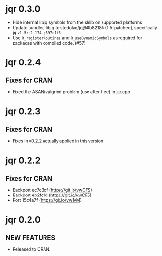 jqr 0.3.0
=========

* Hide internal libjq symbols from the shlib on supported platforms
* Update bundled libjq to stedolan/jq@0b82185 (1.5-patched), specifically
jq `v1.5rc2-174-g597c1f6`
* Use `R_registerRoutines` and `R_useDynamicSymbols` as required for 
packages with compiled code. (#57)

jqr 0.2.4
=========

## Fixes for CRAN

* Fixed the ASAN/valgrind problem (use after free) in jqr.cpp

jqr 0.2.3
=========

## Fixes for CRAN

* Fixes in v0.2.2 actually applied in this version

jqr 0.2.2
=========

## Fixes for CRAN

* Backport ec7c3cf (https://git.io/vwCFS)
* Backport eb2fc1d (https://git.io/vwCF5)
* Port 15c4a7f (https://git.io/vw1vM)

jqr 0.2.0
=========

## NEW FEATURES

* Released to CRAN.
